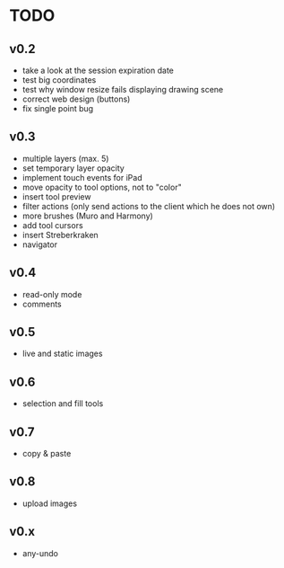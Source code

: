 # TODO

## v0.2
* take a look at the session expiration date
* test big coordinates
* test why window resize fails displaying drawing scene
* correct web design (buttons)
* fix single point bug

## v0.3
* multiple layers (max. 5)
* set temporary layer opacity
* implement touch events for iPad
* move opacity to tool options, not to "color"
* insert tool preview
* filter actions (only send actions to the client which he does not own)
* more brushes (Muro and Harmony)
* add tool cursors
* insert Streberkraken
* navigator

## v0.4
* read-only mode
* comments

## v0.5
* live and static images

## v0.6
* selection and fill tools

## v0.7
* copy & paste

## v0.8
* upload images

## v0.x
* any-undo
